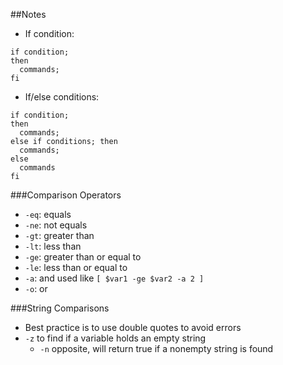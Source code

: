 ##Notes

* If condition:

```
if condition;
then
  commands;
fi
```

* If/else conditions:

```
if condition;
then
  commands;
else if conditions; then
  commands;
else
  commands
fi
```

###Comparison Operators

* `-eq`: equals
* `-ne`: not equals
* `-gt`: greater than
* `-lt`: less than
* `-ge`: greater than or equal to
* `-le`: less than or equal to
* `-a`: and used like `[ $var1 -ge $var2 -a 2 ]`
* `-o`: or

###String Comparisons

* Best practice is to use double quotes to avoid errors
* `-z` to find if a variable holds an empty string
  * `-n` opposite, will return true if a nonempty string is found
